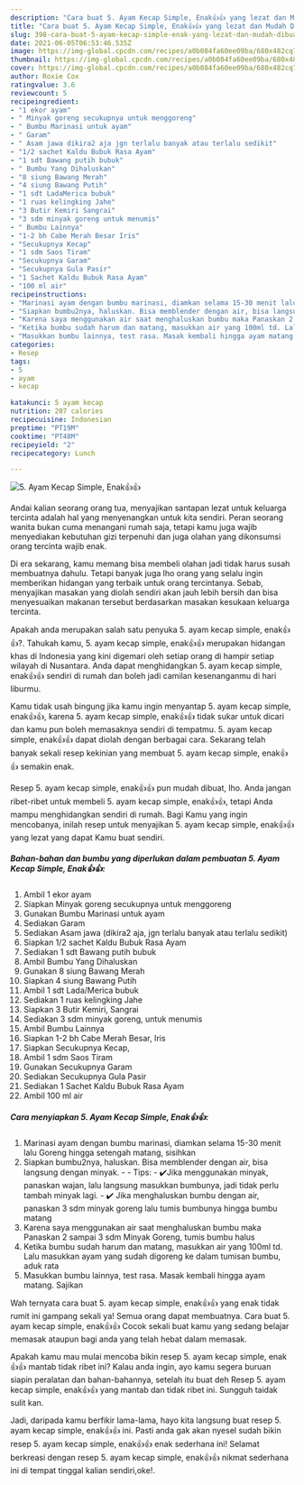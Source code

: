 ```yaml
---
description: "Cara buat 5. Ayam Kecap Simple, Enak👍👍 yang lezat dan Mudah Dibuat"
title: "Cara buat 5. Ayam Kecap Simple, Enak👍👍 yang lezat dan Mudah Dibuat"
slug: 398-cara-buat-5-ayam-kecap-simple-enak-yang-lezat-dan-mudah-dibuat
date: 2021-06-05T06:53:46.535Z
image: https://img-global.cpcdn.com/recipes/a0b084fa60ee09ba/680x482cq70/5-ayam-kecap-simple-enak👍👍-foto-resep-utama.jpg
thumbnail: https://img-global.cpcdn.com/recipes/a0b084fa60ee09ba/680x482cq70/5-ayam-kecap-simple-enak👍👍-foto-resep-utama.jpg
cover: https://img-global.cpcdn.com/recipes/a0b084fa60ee09ba/680x482cq70/5-ayam-kecap-simple-enak👍👍-foto-resep-utama.jpg
author: Roxie Cox
ratingvalue: 3.6
reviewcount: 5
recipeingredient:
- "1 ekor ayam"
- " Minyak goreng secukupnya untuk menggoreng"
- " Bumbu Marinasi untuk ayam"
- " Garam"
- " Asam jawa dikira2 aja jgn terlalu banyak atau terlalu sedikit"
- "1/2 sachet Kaldu Bubuk Rasa Ayam"
- "1 sdt Bawang putih bubuk"
- " Bumbu Yang Dihaluskan"
- "8 siung Bawang Merah"
- "4 siung Bawang Putih"
- "1 sdt LadaMerica bubuk"
- "1 ruas kelingking Jahe"
- "3 Butir Kemiri Sangrai"
- "3 sdm minyak goreng untuk menumis"
- " Bumbu Lainnya"
- "1-2 bh Cabe Merah Besar Iris"
- "Secukupnya Kecap"
- "1 sdm Saos Tiram"
- "Secukupnya Garam"
- "Secukupnya Gula Pasir"
- "1 Sachet Kaldu Bubuk Rasa Ayam"
- "100 ml air"
recipeinstructions:
- "Marinasi ayam dengan bumbu marinasi, diamkan selama 15-30 menit lalu Goreng hingga setengah matang, sisihkan"
- "Siapkan bumbu2nya, haluskan. Bisa memblender dengan air, bisa langsung dengan minyak.  Tips: ✔️Jika menggunakan minyak, panaskan wajan, lalu langsung masukkan bumbunya, jadi tidak perlu tambah minyak lagi. ✔️ Jika menghaluskan bumbu dengan air, panaskan 3 sdm minyak goreng lalu tumis bumbunya hingga bumbu matang"
- "Karena saya menggunakan air saat menghaluskan bumbu maka Panaskan 2 sampai 3 sdm Minyak Goreng, tumis bumbu halus"
- "Ketika bumbu sudah harum dan matang, masukkan air yang 100ml td. Lalu masukkan ayam yang sudah digoreng ke dalam tumisan bumbu, aduk rata"
- "Masukkan bumbu lainnya, test rasa. Masak kembali hingga ayam matang. Sajikan"
categories:
- Resep
tags:
- 5
- ayam
- kecap

katakunci: 5 ayam kecap 
nutrition: 207 calories
recipecuisine: Indonesian
preptime: "PT19M"
cooktime: "PT48M"
recipeyield: "2"
recipecategory: Lunch

---
```



![5. Ayam Kecap Simple, Enak👍👍](https://img-global.cpcdn.com/recipes/a0b084fa60ee09ba/680x482cq70/5-ayam-kecap-simple-enak👍👍-foto-resep-utama.jpg)

Andai kalian seorang orang tua, menyajikan santapan lezat untuk keluarga tercinta adalah hal yang menyenangkan untuk kita sendiri. Peran seorang  wanita bukan cuma menangani rumah saja, tetapi kamu juga wajib menyediakan kebutuhan gizi terpenuhi dan juga olahan yang dikonsumsi orang tercinta wajib enak.

Di era  sekarang, kamu memang bisa membeli olahan jadi tidak harus susah membuatnya dahulu. Tetapi banyak juga lho orang yang selalu ingin memberikan hidangan yang terbaik untuk orang tercintanya. Sebab, menyajikan masakan yang diolah sendiri akan jauh lebih bersih dan bisa menyesuaikan makanan tersebut berdasarkan masakan kesukaan keluarga tercinta. 



Apakah anda merupakan salah satu penyuka 5. ayam kecap simple, enak👍👍?. Tahukah kamu, 5. ayam kecap simple, enak👍👍 merupakan hidangan khas di Indonesia yang kini digemari oleh setiap orang di hampir setiap wilayah di Nusantara. Anda dapat menghidangkan 5. ayam kecap simple, enak👍👍 sendiri di rumah dan boleh jadi camilan kesenanganmu di hari liburmu.

Kamu tidak usah bingung jika kamu ingin menyantap 5. ayam kecap simple, enak👍👍, karena 5. ayam kecap simple, enak👍👍 tidak sukar untuk dicari dan kamu pun boleh memasaknya sendiri di tempatmu. 5. ayam kecap simple, enak👍👍 dapat diolah dengan berbagai cara. Sekarang telah banyak sekali resep kekinian yang membuat 5. ayam kecap simple, enak👍👍 semakin enak.

Resep 5. ayam kecap simple, enak👍👍 pun mudah dibuat, lho. Anda jangan ribet-ribet untuk membeli 5. ayam kecap simple, enak👍👍, tetapi Anda mampu menghidangkan sendiri di rumah. Bagi Kamu yang ingin mencobanya, inilah resep untuk menyajikan 5. ayam kecap simple, enak👍👍 yang lezat yang dapat Kamu buat sendiri.

<!--inarticleads1-->

##### Bahan-bahan dan bumbu yang diperlukan dalam pembuatan 5. Ayam Kecap Simple, Enak👍👍:

1. Ambil 1 ekor ayam
1. Siapkan  Minyak goreng secukupnya untuk menggoreng
1. Gunakan  Bumbu Marinasi untuk ayam
1. Sediakan  Garam
1. Sediakan  Asam jawa (dikira2 aja, jgn terlalu banyak atau terlalu sedikit)
1. Siapkan 1/2 sachet Kaldu Bubuk Rasa Ayam
1. Sediakan 1 sdt Bawang putih bubuk
1. Ambil  Bumbu Yang Dihaluskan
1. Gunakan 8 siung Bawang Merah
1. Siapkan 4 siung Bawang Putih
1. Ambil 1 sdt Lada/Merica bubuk
1. Sediakan 1 ruas kelingking Jahe
1. Siapkan 3 Butir Kemiri, Sangrai
1. Sediakan 3 sdm minyak goreng, untuk menumis
1. Ambil  Bumbu Lainnya
1. Siapkan 1-2 bh Cabe Merah Besar, Iris
1. Siapkan Secukupnya Kecap,
1. Ambil 1 sdm Saos Tiram
1. Gunakan Secukupnya Garam
1. Sediakan Secukupnya Gula Pasir
1. Sediakan 1 Sachet Kaldu Bubuk Rasa Ayam
1. Ambil 100 ml air




<!--inarticleads2-->

##### Cara menyiapkan 5. Ayam Kecap Simple, Enak👍👍:

1. Marinasi ayam dengan bumbu marinasi, diamkan selama 15-30 menit lalu Goreng hingga setengah matang, sisihkan
1. Siapkan bumbu2nya, haluskan. Bisa memblender dengan air, bisa langsung dengan minyak. -  - Tips: - ✔️Jika menggunakan minyak, panaskan wajan, lalu langsung masukkan bumbunya, jadi tidak perlu tambah minyak lagi. - ✔️ Jika menghaluskan bumbu dengan air, panaskan 3 sdm minyak goreng lalu tumis bumbunya hingga bumbu matang
1. Karena saya menggunakan air saat menghaluskan bumbu maka Panaskan 2 sampai 3 sdm Minyak Goreng, tumis bumbu halus
1. Ketika bumbu sudah harum dan matang, masukkan air yang 100ml td. Lalu masukkan ayam yang sudah digoreng ke dalam tumisan bumbu, aduk rata
1. Masukkan bumbu lainnya, test rasa. Masak kembali hingga ayam matang. Sajikan




Wah ternyata cara buat 5. ayam kecap simple, enak👍👍 yang enak tidak rumit ini gampang sekali ya! Semua orang dapat membuatnya. Cara buat 5. ayam kecap simple, enak👍👍 Cocok sekali buat kamu yang sedang belajar memasak ataupun bagi anda yang telah hebat dalam memasak.

Apakah kamu mau mulai mencoba bikin resep 5. ayam kecap simple, enak👍👍 mantab tidak ribet ini? Kalau anda ingin, ayo kamu segera buruan siapin peralatan dan bahan-bahannya, setelah itu buat deh Resep 5. ayam kecap simple, enak👍👍 yang mantab dan tidak ribet ini. Sungguh taidak sulit kan. 

Jadi, daripada kamu berfikir lama-lama, hayo kita langsung buat resep 5. ayam kecap simple, enak👍👍 ini. Pasti anda gak akan nyesel sudah bikin resep 5. ayam kecap simple, enak👍👍 enak sederhana ini! Selamat berkreasi dengan resep 5. ayam kecap simple, enak👍👍 nikmat sederhana ini di tempat tinggal kalian sendiri,oke!.

